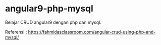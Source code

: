 # angular9-php-mysql
Belajar CRUD angular9 dengan php dan mysql. 

Referensi : https://fahmidasclassroom.com/angular-crud-using-php-and-mysql/
